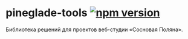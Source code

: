 # pineglade-tools [![npm version](https://img.shields.io/npm/v/pineglade-tools.svg)](https://www.npmjs.com/package/pineglade-tools)

Библиотека решений для проектов веб-студии «Сосновая Поляна».
